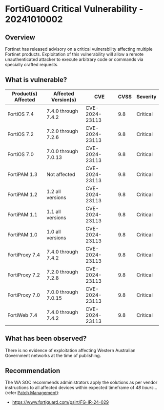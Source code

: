 # FortiGuard Critical Vulnerability - 20241010002

## Overview

Fortinet has released advisory on a critical vulnerability affecting multiple Fortinet products. Exploitation of this vulnerability will allow a remote unauthenticated attacker to execute arbitrary code or commands via specially crafted requests.

## What is vulnerable?

| Product(s) Affected | Affected Version(s)  | CVE            | CVSS | Severity |
|---------------------|----------------------|----------------|------|----------|
| FortiOS 7.4         | 7.4.0 through 7.4.2  | CVE-2024-23113 |  9.8 | Critical |
| FortiOS 7.2         | 7.2.0 through 7.2.6  | CVE-2024-23113 |  9.8 | Critical |
| FortiOS 7.0         | 7.0.0 through 7.0.13 | CVE-2024-23113 |  9.8 | Critical |
| FortiPAM 1.3        | Not affected         | CVE-2024-23113 |  9.8 | Critical |
| FortiPAM 1.2        | 1.2 all versions     | CVE-2024-23113 |  9.8 | Critical |
| FortiPAM 1.1        | 1.1 all versions     | CVE-2024-23113 |  9.8 | Critical |
| FortiPAM 1.0        | 1.0 all versions     | CVE-2024-23113 |  9.8 | Critical |
| FortiProxy 7.4      | 7.4.0 through 7.4.2  | CVE-2024-23113 |  9.8 | Critical |
| FortiProxy 7.2      | 7.2.0 through 7.2.8  | CVE-2024-23113 |  9.8 | Critical |
| FortiProxy 7.0      | 7.0.0 through 7.0.15 | CVE-2024-23113 |  9.8 | Critical |
| FortiWeb 7.4        | 7.4.0 through 7.4.2  | CVE-2024-23113 |  9.8 | Critical |

## What has been observed?

There is no evidence of exploitation affecting Western Australian Government networks at the time of publishing.

## Recommendation

The WA SOC recommends administrators apply the solutions as per vendor instructions to all affected devices within expected timeframe of *48 hours...* (refer [Patch Management](../guidelines/patch-management.md)):

- <https://www.fortiguard.com/psirt/FG-IR-24-029>

